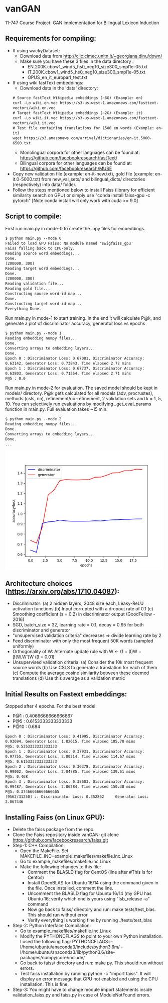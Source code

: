 # vanGAN
11-747 Course Project: GAN implementation for Bilingual Lexicon Induction

Requirements for compiling:
------------------------------
- If using wackyDataset:
    - Download data from http://clic.cimec.unitn.it/~georgiana.dinu/down/
    - Make sure you have these 3 files in the data directory :
        - EN.200K.cbow1_wind5_hs0_neg10_size300_smpl1e-05.txt
        - IT.200K.cbow1_wind5_hs0_neg10_size300_smpl1e-05.txt
        - OPUS_en_it_europarl_test.txt
- If using wiki fastText embeddings:
    - Download data in the 'data' directory:
    ```
    # Source fastText Wikipedia embeddings (~6G) (Example: en)
    curl -Lo wiki.en.vec https://s3-us-west-1.amazonaws.com/fasttext-vectors/wiki.en.vec
    # Target fastText Wikipedia embeddings (~2G) (Example: it)
    curl -Lo wiki.it.vec https://s3-us-west-1.amazonaws.com/fasttext-vectors/wiki.it.vec
    # Test file containing translations for 1500 en words (Example: en-it)
    wget https://s3.amazonaws.com/arrival/dictionaries/en-it.5000-6500.txt
    ```
    - Monolingual corpora for other languages can be found at: https://github.com/facebookresearch/fastText/
    - Bilingual corpora for other languages can be found at: https://github.com/facebookresearch/MUSE
- Copy new validation file (example: en-it-new.txt), gold file (example: en-it.0-5000.txt) from new_val_sets/ and bilingual_dicts/ directories (respectively) into data/ folder.
- Follow the steps mentioned below to install Faiss (library for efficient similarity search on GPU)
  or simply use "conda install faiss-gpu -c pytorch" [Note conda install will only work with cuda >= 9.0]

Script to compile:
------------------------------
First run main.py in mode-0 to create the .npy files for embeddings.
```
$ python main.py --mode 0
Failed to load GPU Faiss: No module named 'swigfaiss_gpu'
Faiss falling back to CPU-only.
Reading source word embeddings...
Done.
(200000, 300)
Reading target word embeddings...
Done.
(200000, 300)
Reading validation file...
Reading gold file...
Constructing source word-id map...
Done.
Constructing target word-id map...
Everything Done.
```
Run main.py in mode-1 to start training. In the end it will calculate P@k, and generate a plot of discriminator accuracy, generator loss vs epochs
```
$ python main.py --mode 1
Reading embedding numpy files...
Done.
Converting arrays to embedding layers...
Done.
Epoch 0 : Discriminator Loss: 0.67081, Discriminator Accuracy: 0.63142, Generator Loss: 0.73843, Time elapsed 2.72 mins
Epoch 1 : Discriminator Loss: 0.67737, Discriminator Accuracy: 0.63803, Generator Loss: 0.71354, Time elapsed 2.71 mins
P@5 : 0.0
```
Run main.py in mode-2 for evaluation. The saved model should be kept in models/ directory. P@k gets calculated for all models (adv, procrustes), methods (csls, nn), refinement/no-refinement, 2 validation sets and k = 1, 5, 10. You can selectively run evaluations by modifying _get_eval_params function in main.py. Full evaluation takes ~15 min.
```
$ python main.py --mode 2
Reading embedding numpy files...
Done.
Converting arrays to embedding layers...
Done.
...
```
![alt text](https://github.com/MysteryVaibhav/vanGAN/blob/gan/src/d_g.png)

Architecture choices (https://arxiv.org/abs/1710.04087):
------------------------------
- Discriminator:
    (a) 2 hidden layers, 2048 size each, Leaky-ReLU activation functions
    (b) Input corrupted with a dropout rate of 0.1
    (c) Smoothing coefficient (s = 0.2) in discriminator output (GoodFellow - 2016)
- SGD, batch_size = 32, learning rate = 0.1, decay = 0.95 for both discriminator and generator
- "unsupervised validation criteria" decreases => divide learning rate by 2
- Feed discriminator with only the most frequent 50K words (sampled uniformly)
- Orthogonality of W: Alternate update rule with W ← (1 + β)W − β(W.W')W (β = 0.01)
- Unsupervised validation criteria:
    (a) Consider the 10k most frequent source words
    (b) Use CSLS to generate a translation for each of them
    (c) Compute the average cosine similarity between these deemed translations
    (d) Use this average as a validation metric
    
Initial Results on Fastext embeddings:
------------------------------
Stopped after 4 epochs.
For the best model:
- P@1 : 0.4066666666666667
- P@5 : 0.6153333333333333
- P@10 :  0.684
```
Epoch 0 : Discriminator Loss: 0.41995, Discriminator Accuracy: 0.93694, Generator Loss: 1.82615, Time elapsed 105.70 mins
P@5: 0.5353333333333333
Epoch 1 : Discriminator Loss: 0.37931, Discriminator Accuracy: 0.97755, Generator Loss: 2.00314, Time elapsed 114.67 mins
P@5: 0.6153333333333333
Epoch 2 : Discriminator Loss: 0.36378, Discriminator Accuracy: 0.99002, Generator Loss: 2.04785, Time elapsed 139.61 mins
P@5: 0.468
Epoch 3 : Discriminator Loss: 0.35603, Discriminator Accuracy: 0.99487, Generator Loss: 2.06284, Time elapsed 150.38 mins
P@5: 0.37466666666666665
[9562/31250] :: Discriminator Loss: 0.352862     Generator Loss: 2.067446
```

Installing Faiss (on Linux GPU):
------------------------------
- Delete the faiss package from the repo.
- Clone the Faiss repository inside vanGAN: git clone https://github.com/facebookresearch/faiss.git
- Step-1: C++ Compilation:
    - Open the MakeFile. Set MAKEFILE_INC=example_makefiles/makefile.inc.Linux
    - Go to example_makefiles/makefile.inc.Linux
    - Make the following changes to this file:
        - Comment the BLASLD flag for CentOS (line after #This is for Centos)
        - Install OpenBLAS for Ubuntu 16/14 using the command given in the file. Once installed, comment the line.
        - Uncomment the BLASLD flag for Ubuntu 16/14 (my GPU has Ubuntu 16; verify which one is yours using "lsb_release -a" command
        - Now go back to faiss/ directory and run: make tests/test_blas. This should run without error.
        - Verify everything is working fine by running ./tests/test_blas
- Step-2: Python Interface Compilation:
    - Go to example_makefiles/makefile.inc.Linux
    - Modify the PYTHONCFLAGS to point to your own Python installation. I used the following flag:
        PYTHONCFLAGS=-I/home/ubuntu/anaconda3/include/python3.6m/ -I/home/ubuntu/anaconda3/lib/python3.6/site-packages/numpy/core/include/
    - Go back to faiss/ directory and run: make py. This should run without errors.
    - Test faiss installation by running python -c "import faiss". It will display an error message that GPU not enabled and using the CPU installation. This is fine.
- Step-3: You might have to change module import statements inside validation_faiss.py and faiss.py in case of ModuleNotFound errors.
